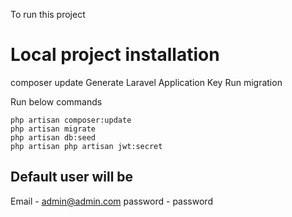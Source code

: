To run this project
# Local project installation
composer update
Generate Laravel Application Key
Run migration

Run below commands
```
php artisan composer:update
php artisan migrate
php artisan db:seed
php artisan php artisan jwt:secret
```

## Default user will be 
Email - admin@admin.com
password - password